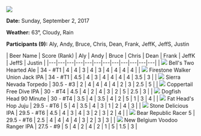 <img src="./images/2017/the-pour.jpg" class="setup-thumb fancybox">


**Date:** Sunday, September 2, 2017

**Weather:** 63°, Cloudy, Rain

**Participants (9):** Aly, Andy, Bruce, Chris, Dean, Frank, JeffK, JeffS, Justin


| Beer Name  | Score (Rank) | Aly | Andy | Bruce | Chris | Dean | Frank | JeffK | JeffS | Justin |
|---|---|---|---|---|---|---|---|---|---|---|---|
| <img class="cap-thumb fancybox" src="./images/2017/bells.jpg"> Bell's Two Hearted Ale | 34 - #T1 | 4 | 4 | 3 | 4 | 3 | 4 | 4 | 4 | 4 |
| <img class="cap-thumb fancybox" src="./images/2017/firestone.jpg"> Firestone Walker Union Jack IPA | 34 - #T1 | 4.5 | 4 | 3 | 4 | 4 | 4 | 4 | 3.5 | 3 |
| <img class="cap-thumb fancybox" src="./images/2017/sierra-nevada.jpg"> Sierra Nevada Torpedo | 30.5 - #3 | 2 | 4 | 4 | 4 | 4 | 2 | 3 | 2.5 | 5 |
| <img class="cap-thumb fancybox" src="./images/2017/coppertail.jpg"> Coppertail Free Dive IPA | 30 - #T4 | 4.5 | 4 | 2 | 4 | 3 | 2 | 5 | 2.5 | 3 |
| <img class="cap-thumb fancybox" src="./images/2017/dogfish.jpg"> Dogfish Head 90 Minute | 30 - #T4 | 3.5 | 4 | 3.5 | 4 | 2 | 5 | 1 | 3 | 4 |
| <img class="cap-thumb fancybox" src="./images/2017/fathead.jpg"> Fat Head's Hop Juju | 29.5 - #T6 | 5 | 4 | 3.5 | 4 | 3 | 1 | 2 | 4 | 3 |
| <img class="cap-thumb fancybox" src="./images/2017/stone.jpg"> Stone Delicious IPA | 29.5 - #T6 | 4.5 | 4 | 3 | 4 | 3 | 2 | 3 | 2 | 4 |
| <img class="cap-thumb fancybox" src="./images/2017/bear-republic.jpg"> Bear Republic Racer 5 | 29.5 - #T6 | 2.5 | 4 | 4 | 4 | 4 | 3 | 2 | 3 | 3 |
| <img class="cap-thumb fancybox" src="./images/2017/newbelgium.jpg"> New Belgium Voodoo Ranger IPA | 27.5 - #9 | 5 | 4 | 2 | 4 | 2 | 1 | 5 | 1.5 | 3 | 

